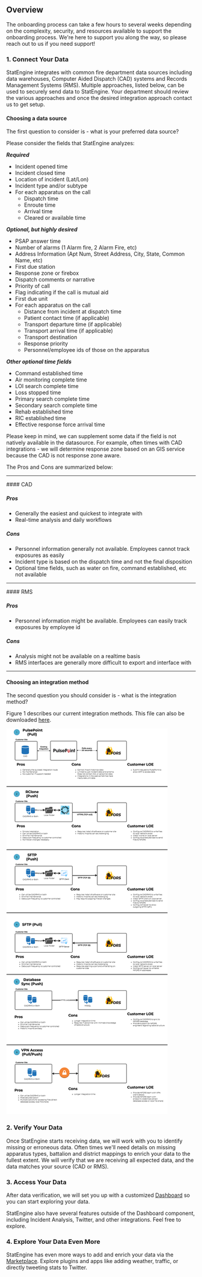 ## Overview

The onboarding process can take a few hours to several weeks depending on the complexity, security, and resources available to support the onboarding process.  We're here to support you along the way, so please reach out to us if you need support!

### 1. Connect Your Data
StatEngine integrates with common fire department data sources including data warehouses, Computer Aided Dispatch (CAD) systems and Records Management Systems (RMS). Multiple approaches, listed below, can be used to securely send data to StatEngine. Your department should review the various approaches and once the desired integration approach contact us to get setup.

#### Choosing a data source

The first question to consider is - what is your preferred data source?

Please consider the fields that StatEngine analyzes:

***Required***

- Incident opened time
- Incident closed time
- Location of incident (Lat/Lon)
- Incident type and/or subtype
- For each apparatus on the call  
  - Dispatch time
  - Enroute time
  - Arrival time
  - Cleared or available time

***Optional, but highly desired***

- PSAP answer time
- Number of alarms (1 Alarm fire, 2 Alarm Fire, etc)
- Address Information (Apt Num, Street Address, City, State, Common Name, etc)
- First due station
- Response zone or firebox
- Dispatch comments or narrative
- Priority of call
- Flag indicating if the call is mutual aid
- First due unit
- For each apparatus on the call  
  - Distance from incident at dispatch time
  - Patient contact time (if applicable)
  - Transport departure time (if applicable)
  - Transport arrival time (if applicable)
  - Transport destination
  - Response priority
  - Personnel/employee ids of those on the apparatus

***Other optional time fields***
- Command established time
- Air monitoring complete time
- LOI search complete time
- Loss stopped time
- Primary search complete time
- Secondary search complete time
- Rehab established  time
- RIC established time
- Effective response force arrival time

Please keep in mind, we can supplement some data if the field is not natively available in the datasource.  For example, often times with CAD integrations - we will determine response zone based on an GIS service because the CAD is not response zone aware.  

The Pros and Cons are summarized below:

<hr>
#### CAD

##### Pros
- Generally the easiest and quickest to integrate with
- Real-time analysis and daily workflows

##### Cons
- Personnel information generally not available.  Employees cannot track exposures as easily
- Incident type is based on the dispatch time and not the final disposition
- Optional time fields, such as water on fire, command established, etc not available

<hr>
#### RMS

##### Pros
- Personnel information might be available.  Employees can easily track exposures by employee id

##### Cons
- Analysis might not be available on a realtime basis
- RMS interfaces are generally more difficult to export and interface with

<hr>

#### Choosing an integration method

The second question you should consider is - what is the integration method?  

Figure 1 describes our current integration methods.
This file can also be downloaded [here](https://s3.amazonaws.com/statengine-public-assets/NFORS_Integrations.pdf).

  ![integration](assets/integration.png)


### 2. Verify Your Data
Once StatEngine starts receiving data, we will work with you to identify missing or erroneous data. Often times we'll need details on missing apparatus types, battalion and district mappings to enrich your data to the fullest extent.  We will verify that we are receiving all expected data, and the data matches your source (CAD or RMS).  

### 3. Access Your Data
After data verification, we will set you up with a customized [Dashboard](userGuide?id=Dashboard) so you can start exploring your data.

StatEngine also have several features outside of the Dashboard component, including Incident Analysis, Twitter, and other integrations.  Feel free to explore.  

### 4. Explore Your Data Even More
StatEngine has even more ways to add and enrich your data via the [Marketplace](userGuide?id=Marketplace). Explore plugins and apps like adding weather, traffic, or directly tweeting stats to Twitter.
